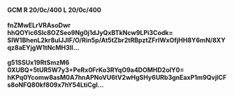 #### GCM R 20/0c/400 L 20/0c/400
**fnZMwELrVRAsoDwr**<br/>**hhQOYic6Slc8OZSeo9Ng0j1dJyQxBTkNcw9LPi3Codk=**<br/>**SIW1BhenL2kr8ulJJIF/O/Rin5p/At5tZbr2tRBpztZFrIWxOfjHH8Y6mN/8XYqz8aEYjgW1tNcMH3II...**<br/><br/>
**g51SSUx19RtSmzM6**<br/>**0XUBQ+5tUR5W7y3+PeRx0FrKo3RYqO9a4DOMHD2oIY0=**<br/>**hKPq0Ycomw8asM0A7hnAPNoVU6tV2wHgSHy6URb3gnEaxP1m9QvjlCFs8oNFQ80kf809x7hY54LtiCgl...**